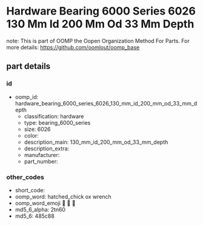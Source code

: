 # Hardware Bearing 6000 Series 6026 130 Mm Id 200 Mm Od 33 Mm Depth  

note: This is part of OOMP the Oopen Organization Method For Parts. For more details: https://github.com/oomlout/oomp_base

##  part details





### id
* oomp_id: hardware_bearing_6000_series_6026_130_mm_id_200_mm_od_33_mm_depth
  * classification: hardware
  * type: bearing_6000_series
  * size: 6026
  * color: 
  * description_main: 130_mm_id_200_mm_od_33_mm_depth
  * description_extra: 
  * manufacturer: 
  * part_number: 

### other_codes
* short_code: 
* oomp_word: hatched_chick ox wrench
* oomp_word_emoji :hatched_chick: :ox: :wrench:
* md5_6_alpha: 2tn60
* md5_6: 485c88